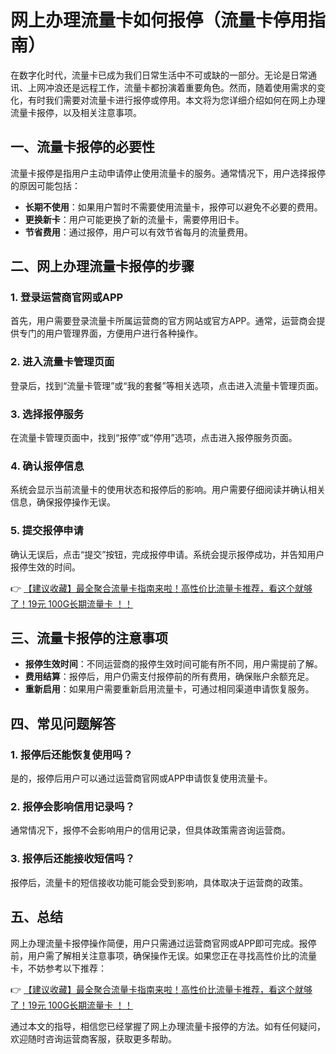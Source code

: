 # 网上办理流量卡如何报停（流量卡停用指南）

在数字化时代，流量卡已成为我们日常生活中不可或缺的一部分。无论是日常通讯、上网冲浪还是远程工作，流量卡都扮演着重要角色。然而，随着使用需求的变化，有时我们需要对流量卡进行报停或停用。本文将为您详细介绍如何在网上办理流量卡报停，以及相关注意事项。

## 一、流量卡报停的必要性

流量卡报停是指用户主动申请停止使用流量卡的服务。通常情况下，用户选择报停的原因可能包括：

- **长期不使用**：如果用户暂时不需要使用流量卡，报停可以避免不必要的费用。
- **更换新卡**：用户可能更换了新的流量卡，需要停用旧卡。
- **节省费用**：通过报停，用户可以有效节省每月的流量费用。

## 二、网上办理流量卡报停的步骤

### 1. 登录运营商官网或APP

首先，用户需要登录流量卡所属运营商的官方网站或官方APP。通常，运营商会提供专门的用户管理界面，方便用户进行各种操作。

### 2. 进入流量卡管理页面

登录后，找到“流量卡管理”或“我的套餐”等相关选项，点击进入流量卡管理页面。

### 3. 选择报停服务

在流量卡管理页面中，找到“报停”或“停用”选项，点击进入报停服务页面。

### 4. 确认报停信息

系统会显示当前流量卡的使用状态和报停后的影响。用户需要仔细阅读并确认相关信息，确保报停操作无误。

### 5. 提交报停申请

确认无误后，点击“提交”按钮，完成报停申请。系统会提示报停成功，并告知用户报停生效的时间。

👉 [【建议收藏】最全聚合流量卡指南来啦！高性价比流量卡推荐，看这个就够了！19元 100G长期流量卡 ！！](https://bit.ly/Liuliangka)

## 三、流量卡报停的注意事项

- **报停生效时间**：不同运营商的报停生效时间可能有所不同，用户需提前了解。
- **费用结算**：报停后，用户仍需支付报停前的所有费用，确保账户余额充足。
- **重新启用**：如果用户需要重新启用流量卡，可通过相同渠道申请恢复服务。

## 四、常见问题解答

### 1. 报停后还能恢复使用吗？

是的，报停后用户可以通过运营商官网或APP申请恢复使用流量卡。

### 2. 报停会影响信用记录吗？

通常情况下，报停不会影响用户的信用记录，但具体政策需咨询运营商。

### 3. 报停后还能接收短信吗？

报停后，流量卡的短信接收功能可能会受到影响，具体取决于运营商的政策。

## 五、总结

网上办理流量卡报停操作简便，用户只需通过运营商官网或APP即可完成。报停前，用户需了解相关注意事项，确保操作无误。如果您正在寻找高性价比的流量卡，不妨参考以下推荐：

👉 [【建议收藏】最全聚合流量卡指南来啦！高性价比流量卡推荐，看这个就够了！19元 100G长期流量卡 ！！](https://bit.ly/Liuliangka)

通过本文的指导，相信您已经掌握了网上办理流量卡报停的方法。如有任何疑问，欢迎随时咨询运营商客服，获取更多帮助。